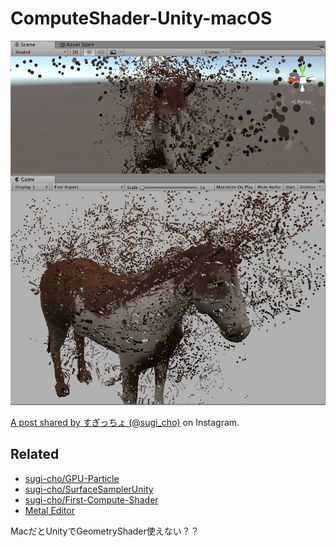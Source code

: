 # ComputeShader-Unity-macOS

![](img.png)

<a href="https://www.instagram.com/p/BaP31f6l_Cr/" >A post shared by すぎっちょ (@sugi_cho)</a> on Instagram.

## Related

- [sugi-cho/GPU-Particle](https://github.com/sugi-cho/GPU-Particle)
- [sugi-cho/SurfaceSamplerUnity](https://github.com/sugi-cho/SurfaceSamplerUnity)
- [sugi-cho/First-Compute-Shader](https://github.com/sugi-cho/First-Compute-Shader)
- [Metal Editor](https://forum.unity.com/threads/metal-editor.450548/)

MacだとUnityでGeometryShader使えない？？